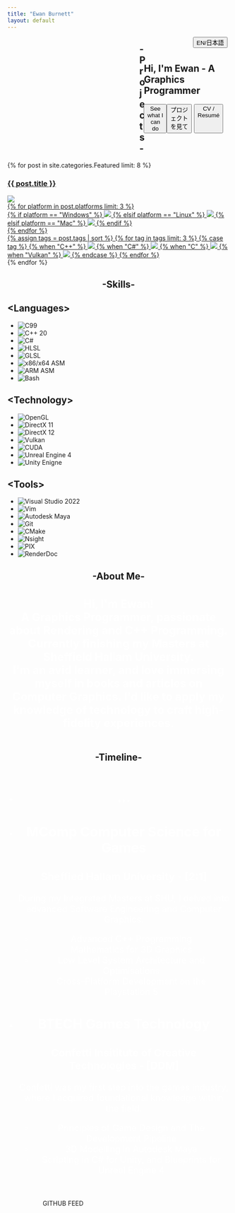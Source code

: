 ```yaml
---
title: "Ewan Burnett"
layout: default
---
```


<html>
    <head>
        <meta charset="UTF-8">
        <meta name = 'viewport' content = 'width = device-width, initial-scale = 1.0'>
        <title>Portfolio</title>
        <link rel = 'stylesheet' href = '/assets/css/stylesheet.css'>
        <link rel = 'stylesheet' href = '/assets/css/newStyle.css'>
        <link rel="stylesheet" href="/assets/css/flickity.css" media="screen">
        <link rel="stylesheet" href="/assets/css/fullscreen.css" media="screen">
        <link rel="stylesheet" href="node_modules/github-activity-feed/dist/github-activity.min.css">
        <link rel="stylesheet" href="node_modules/octicons/build/font/octicons.css">
        <link rel="stylesheet" href="node_modules/github-activity-feed/dist/github-activity.dark.min.css">
        <link rel="stylesheet" href="https://unpkg.com/octicons@4.4.0/build/font/octicons.css">
        <link rel="stylesheet" href="https://unpkg.com/github-activity-feed@latest/dist/github-activity.min.css">
        <script type="text/javascript" src="https://unpkg.com/mustache@4.2.0/mustache.min.js"></script>
        <script type="text/javascript" src="https://unpkg.com/github-activity-feed@latest/dist/github-activity.min.js"></script>
        <!-- if using dark theme add this in addition to the main CSS file -->
        <link rel="stylesheet" href="https://unpkg.com/github-activity-feed@latest/dist/github-activity.dark.min.css">
        <link rel="shortcut icon" type="image/x-icon" href="./favicon.ico?">
    </head>
    <body>
    <!--Intro Section-->
    <section id = 'intro'>
        <div style="width:99%; margin:10%, 8%;">   <!--Intro Wrapper-->
            <div style="float: left; width:60%; position: relative; background-colour: purple;">
            <!--Site Demo-->
            <canvas id = 'demoCanvas' width = '1280' height = '720' style="display: flex;"></canvas>
            </div>
            <!--Intro Taglines-->
            <div style="float: right; width:40%; background-colour: red;">
                <!--Translate Button-->
                <div style = "float: right;">
                    <button class = "b0" onClick = "switchLanguage()">EN/日本語</button>
                </div>
                <!--Site Intro-->
                <div style = "position: relative; margin: 10px;  margin-top: 30%;">
                    <h1 lang="en" class="en">Hi, I'm Ewan - A Graphics Programmer</h1>
                    <h1 lang="jp" class="jp" style="display: none;">グラヒックスプログラマーのユアンです</h1>
                    <div style = "display: flex; flex-direction: row;">
                    <button style="display: flex;" class = 'b0 en' onClick = "window.location.href='#projects'">See what I can do </button> 
                    <button style="display: flex;" lang="jp" style="display:none;" class = 'b0 jp' onClick = "window.location.href='#projects'">プロジェクトを見て</button>
                    <button style="display: flex; margin-left: 3%;" class = 'b0 en' onClick = "location.href='/Resources/Ewan_Burnett_CV_2023.pdf'" target = "_blank">CV / Resumé </button>
                     <button style="display: none; margin-left: 3%;" class = 'b0 jp' onClick = "location.href='/Resources/Ewan_Burnett_CV_2023.pdf'" target = "_blank">履歴書</button> <!--TODO: Japanese CV-->
                    </div>
                </div>
                <!--Socials-->
                <div style="float: right; margin-right: 5%; margin-top:5%; ">
                    <a class='icon' href="http://github.com/EwanBurnett" target="_blank"><i class="fa-brands fa-github"></i></a>
                    <a class='icon' href="https://www.linkedin.com/in/ewanburnettsk/" target="_blank"><i class="fa-brands fa-linkedin-in"></i></a>
                    <a class='icon' href="https://mastodon.gamedev.place/@EwanBurnett" target="_blank"><i class="fa-brands fa-mastodon"></i></a>
                    <a class='icon' href="mailto:ewanburnettsk@outlook.com" target="_blank"><i class="fa-solid fa-envelope"></i></a>
                </div>
            </div>
        </div>
    </section>
    <!--Projects Section-->
    <section id = 'projects'>
        <div>
        <h1 style="display: flex; flex-direction: column; justify-content: center; text-align: center;">-Projects-</h1>
            <div>
            {% for post in site.categories.Featured limit: 8 %}
                <div class = "project_listing">
                <a href = "{{ post.url }}">
                    <div class= "project_titlebar">   <!-- Title Bar-->
                        <h3> {{ post.title }} </h3> <!-- Title -->
                    </div>
                    <div>
                        <img class = "project_card" src = "{{ post.card }}"/><!--Static Banner Image-->
                    </div>
                    <div class = "project_overlay">
                        <!--Supported Platforms-->
                        <div class = "project_platform_list">
                        {% for platform in post.platforms limit: 3 %}
                        <div> 
                        <!-- TODO: Show Platform Icons as Overlay -->
                        {% if platform == "Windows" %}
                            <img class = "project_platform" src="/Resources/Icons/windows.png"/>
                        {% elsif platform == "Linux" %}
                            <img class = "project_platform" src="/Resources/Icons/linux.png"/>
                        {% elsif platform == "Mac" %}
                            <img class = "project_platform" src="/Resources/Icons/osx.png"/>
                        {% endif %}
                        </div>
                        {% endfor %}
                        </div>
                        <!--Project Tags-->
                        <div class = "project_tag_list">
                        {% assign tags = post.tags | sort %}
                        {% for tag in tags limit: 3 %}
                        {% case tag %}
                            {% when "C++" %}
                                <img class = "project_icon" src="/Resources/Icons/c++.png"/>
                            {% when "C#" %}
                                <img class = "project_icon" src="/Resources/Icons/cs.png"/>
                            {% when "C" %}
                                <img class = "project_icon" src="/Resources/Icons/c.png"/>
                            {% when "Vulkan" %}
                                <img class = "project_icon" src="/Resources/Icons/vulkan.png"/>
                        {% endcase %}
                        {% endfor %}
                        </div>
                        <!--`-->
                    </div>    
                </a>
                </div>
            {% endfor %}
            </div>
        </div>
    </section>
    <!--About Section-->
    <section id = 'about'>
    </section>
    <!--Skills Section-->
    <section id = 'skills'>
    <div style="width:100%;">
        <h1 style="display: flex; flex-direction: column; justify-content: center; text-align: center;">-Skills-</h1>
        <div>
            <div class = 'skill'>
                <h2>&lt;Languages&gt;</h2>
                <ul>
                    <li><img class = "logo" src="/Resources/Icons/c.png" alt="C99" title="C99"></li>
                    <li><img class = "logo" src="/Resources/Icons/c++.png" alt="C++ 20" title="C++ 20"></li>
                    <li><img class = "logo" src="/Resources/Icons/cs.png" alt="C#" title="C#"></li>
                    <li><img class = "logo" src="/Resources/Icons/hlsl.png" alt="HLSL" title="High-Level Shader Language"></li>
                    <li><img class = "logo" src="/Resources/Icons/glsl.png" alt="GLSL" title="OpenGL Shading Language"></li>
                    <li><img class = "logo" src="/Resources/Icons/x8664.png" alt="x86/x64 ASM" title="x86 / x64 Assembly"></li>
                    <li><img class = "logo" src="/Resources/Icons/arm.png" alt="ARM ASM" title="ARM Assembly"></li>
                    <li><img class = "logo" src="/Resources/Icons/bash.png" alt="Bash" title="Bash Scripting"></li>
                </ul>
            </div>
            <div class = 'skill'>
                <h2>&lt;Technology&gt;</h2>
                <ul>
                    <li><img class = "logo" src="/Resources/Icons/opengl.png" alt="OpenGL" title="OpenGL"></li>
                    <li><img class = "logo" src="/Resources/Icons/dx11.png" alt="DirectX 11" title="DirectX 11"></li>
                    <li><img class = "logo" src="/Resources/Icons/dx12.png" alt="DirectX 12" title="DirectX 12"></li>
                    <li><img class = "logo" src="/Resources/Icons/vulkan.png" alt="Vulkan" title="Vulkan"></li>
                    <li><img class = "logo" src="/Resources/Icons/cuda.png" alt="CUDA" title = "NVidia CUDA"></li>
                    <li><img class = "logo" src="/Resources/Icons/unrealengine4.png" alt="Unreal Engine 4" title="Unreal Engine 4"></li>
                    <li><img class = "logo" src="/Resources/Icons/unity.png" alt="Unity Enigne" title="Unity Engine"></li>
                </ul>
            </div>
            <div class = 'skill'>
                <h2>&lt;Tools&gt;</h2>
                <ul>
                    <li><img class = "logo" src="/Resources/Icons/vs22.png" alt="Visual Studio 2022" title="Visual Studio 2022"></li>
                    <li><img class = "logo" src="/Resources/Icons/vim.png" alt="Vim" title="Vim"></li>
                    <li><img class = "logo" src="/Resources/Icons/maya.png" alt="Autodesk Maya" title="Autodesk Maya"></li>
                    <li><img class = "logo" src="/Resources/Icons/git.png" alt="Git" title="Git"></li>
                    <li><img class = "logo" src="/Resources/Icons/cmake.png" alt="CMake" title="CMake"></li>
                    <li><img class = "logo" src="/Resources/Icons/nsight.png" alt="Nsight" title="NVidia NSight Profiler"></li>
                    <li><img class = "logo" src="/Resources/Icons/pix.png" alt="PIX" title="Microsoft PIX Profiler"></li>
                    <li><img class = "logo" src="/Resources/Icons/renderdoc.png" alt="RenderDoc" title="RenderDoc"></li>
                </ul>
            </div>
        </div>
    </div>
    </section>
    <!--About Me Section-->
    <section id = 'about'>
        <div style="width:100%; margin-bottom: 10%;">
            <h1 style="display: flex; flex-direction: column; justify-content: center; text-align: center;">-About Me-</h1>
            <div style="text-align: center;">
                <h3 style="color: white; font-size: 1.8em;">Hi, I'm Ewan!<br/>
                    A Graphics Programmer, passionate about Rendering and C++ Programming. 
                    Currently finishing my Masters at Sheffield Hallam University.<br/>
                    I'm an avid learner, and love immersing myself in books and articles on Computer Graphics. I'd like to apply my knowledge of technology to craft high-fidelity experiences.
                </h3>
            </div>
        </div>
    </section>
    <!--Timeline Section-->
    <section id = 'timeline'>
        <div style="width:100%; margin-bottom: 10%;">
            <h1 style="display: flex; flex-direction: column; justify-content: center; text-align: center;">-Timeline-</h1>
            <div>   <!--Timeline-->
                <div style="display: flex; flex: 3.5; flex-direction: column;">
                    <div style="text-align: center;">
                        <ul class = 'tl'>
                            <li class = 'event' data-date='2026' style="color: white; font-size: 20px;">
                                <h2>...</h2>
                            </li>
                            <li class = 'event' data-date='2020' style="color: white; font-size: 20px;">
                                <h2>MComp Computer Science for Games</h2>
                                <h3>Sheffied Hallam University - [2:1]</h3>
                                <p>During my Integrated Masters at SHU, I delved into advanced Software Engineering and Computer Graphics.</p>
                                <ul>
                                    <li>Advanced C++ Programming</li>
                                    <li>Mathematics for 3D Graphics</li>
                                    <li>Low Level System Architecture and Optimisations</li>
                                    <li>Cross-Platform Development on the Playstation 5</li>
                                </ul>
                            </li>
                            <li class = 'event' data-date='2018' style="color: white; font-size: 20px;">
                                <h2>BTECH Games Technology</h2>
                                <h3>Confetti Insititute of Creative Technologies - [DDM]</h3>
                                <p>Confetti was my first step into the games industry, where I acquired foundational knowledge within the field.</p>
                                <ul>
                                    <li>Principles of Game Design and The Development Pipeline</li>
                                    <li>3D Modelling in Autodesk Maya</li>
                                    <li>Scripting in C# for Unity, and Blueprints for Unreal Engine 4</li>
                                </ul>
                            </li>
                        </ul>
                    </div>
                </div>
            </div>
             <!--Git Commit Activity-->
            <div id="feed" style="margin-top:40px;margin-bottom:40px; margin-left: 80px; margin-right: 80px;">GITHUB FEED</div>
        </div>
    </section>
    </body>
        <script src="/assets/script/flickity.pkgd.min.js" type="text/javascript"></script>
        <script src = "/assets/script/index.js" type="text/javascript"></script>
        <script src="/assets/script/gl-matrix.js" type="text/javascript"></script>
        <script src="/assets/script/sitedemo.js" type="text/javascript"></script>
        <script src="https://kit.fontawesome.com/daf7b09e3b.js" crossorigin="anonymous" type="text/javascript"></script>
        <script src="/assets/script/fullscreen.js" type="text/javascript"></script>
</html>
